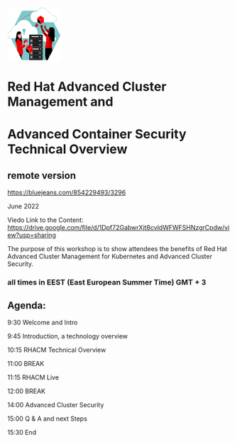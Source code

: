 <img src="https://github.com/alfbach/ACM-ACS-Ov/blob/main/illustration_women-managing-secure-hyrbid-cloud-containers.svg" width="120" height="120">


# Red Hat Advanced Cluster Management and
# Advanced Container Security Technical Overview

## remote version

https://bluejeans.com/854229493/3296

June 2022

Viedo Link to the Content: https://drive.google.com/file/d/1Dpf72GabwrXjt8cvldWFWFSHNzgrCpdw/view?usp=sharing 

The purpose of this workshop is to show attendees the benefits of Red Hat Advanced Cluster Management for Kubernetes and Advanced Cluster Security.

### all times in EEST (East European Summer Time) GMT + 3

## Agenda:

9:30		Welcome and Intro	

9:45		Introduction, a technology overview

10:15		RHACM Technical Overview 

11:00		BREAK		

11:15		RHACM Live

12:00		BREAK

14:00		Advanced Cluster Security

15:00		Q & A and next Steps

15:30		End




